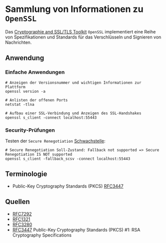 
[rfc7292]: https://tools.ietf.org/html/rfc7292
[rfc1321]: https://tools.ietf.org/html/rfc1321
[rfc3280]: https://tools.ietf.org/html/rfc3280
[rfc3447]: https://tools.ietf.org/html/rfc3447
[1]: https://www.openssl.org/
[2]: https://www.openssl.org/docs/standards.html
[3]: https://wiki.ubuntuusers.de/Apache/SSL/
[A001]: https://www.secuvera.de/blog/tls-renegotiation-schwachstelle-erklaerung-und-auswirkungen/

Sammlung von Informationen zu `OpenSSL`
======================================

Das [Cryptographie and SSL/TLS Toolkit][1] `OpenSSL` implementiert eine Reihe von Spezifikationen und Standards für das Verschlüsseln und Signieren von Nachrichten. 

## Anwendung

### Einfache Anwendungen 

```shell
# Anzeigen der Versionsnummer und wichtigen Informationen zur Plattform
openssl version -a
```

```shell
# Anlisten der offenen Ports
netstat -tlna

# Aufbau einer SSL-Verbindung und Anzeigen des SSL-Handshakes
openssl s_client -connect localhost:55443
```

### Security-Prüfungen

Testen der `Secure Renegotiation` [Schwachstelle][A001]:

```shell
# Secure Renegotiation Soll-Zustand: Fallback not supported => Secure Renegotiation IS NOT supported
openssl s_client -fallback_scsv -connect localhost:55443
```

## Terminologie 

* Public-Key Cryptography Standards (PKCS) [RFC3447][rfc3447]

## Quellen

* [RFC7292][rfc3280]
* [RFC1321][rfc1321]
* [RFC3280][rfc3280]
* [RFC3447][rfc3447] Public-Key Cryptography Standards (PKCS) #1: RSA Cryptography Specifications
